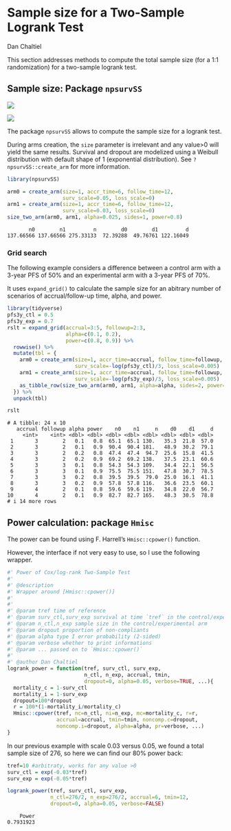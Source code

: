 # Sample size for a Two-Sample Logrank Test
Dan Chaltiel

This section addresses methods to compute the total sample size (for a
1:1 randomization) for a two-sample logrank test.

## Sample size: Package `npsurvSS`

![](https://img.shields.io/badge/East-Untested-blue.svg)

![](https://img.shields.io/badge/nQuery-Untested-blue.svg)

The package `npsurvSS` allows to compute the sample size for a logrank
test.

During arms creation, the `size` parameter is irrelevant and any
value\>0 will yield the same results. Survival and dropout are modelized
using a Weibull distribution with default shape of 1 (exponential
distribution). See `?npsurvSS::create_arm` for more information.

``` r
library(npsurvSS)

arm0 = create_arm(size=1, accr_time=6, follow_time=12, 
                  surv_scale=0.05, loss_scale=0)
arm1 = create_arm(size=1, accr_time=6, follow_time=12, 
                  surv_scale=0.03, loss_scale=0)
size_two_arm(arm0, arm1, alpha=0.025, sides=1, power=0.8)
```

           n0        n1         n        d0        d1         d 
    137.66566 137.66566 275.33133  72.39288  49.76761 122.16049 

### Grid search

The following example considers a difference between a control arm with
a 3-year PFS of 50% and an experimental arm with a 3-year PFS of 70%.

It uses `expand_grid()` to calculate the sample size for an abitrary
number of scenarios of accrual/follow-up time, alpha, and power.

``` r
library(tidyverse)
pfs3y_ctl = 0.5
pfs3y_exp = 0.7
rslt = expand_grid(accrual=3:5, followup=2:3,
                   alpha=c(0.1, 0.2),
                   power=c(0.8, 0.9)) %>%
  rowwise() %>% 
  mutate(tbl = {
    arm0 = create_arm(size=1, accr_time=accrual, follow_time=followup, 
                      surv_scale=-log(pfs3y_ctl)/3, loss_scale=0.005)
    arm1 = create_arm(size=1, accr_time=accrual, follow_time=followup, 
                      surv_scale=-log(pfs3y_exp)/3, loss_scale=0.005)
    as_tibble_row(size_two_arm(arm0, arm1, alpha=alpha, sides=2, power=power))
  }) %>% 
  unpack(tbl)

rslt
```

    # A tibble: 24 x 10
       accrual followup alpha power    n0    n1     n    d0    d1     d
         <int>    <int> <dbl> <dbl> <dbl> <dbl> <dbl> <dbl> <dbl> <dbl>
     1       3        2   0.1   0.8  65.1  65.1 130.   35.3  21.8  57.0
     2       3        2   0.1   0.9  90.4  90.4 181.   48.9  30.2  79.1
     3       3        2   0.2   0.8  47.4  47.4  94.7  25.6  15.8  41.5
     4       3        2   0.2   0.9  69.2  69.2 138.   37.5  23.1  60.6
     5       3        3   0.1   0.8  54.3  54.3 109.   34.4  22.1  56.5
     6       3        3   0.1   0.9  75.5  75.5 151.   47.8  30.7  78.5
     7       3        3   0.2   0.8  39.5  39.5  79.0  25.0  16.1  41.1
     8       3        3   0.2   0.9  57.8  57.8 116.   36.6  23.5  60.1
     9       4        2   0.1   0.8  59.6  59.6 119.   34.8  22.0  56.7
    10       4        2   0.1   0.9  82.7  82.7 165.   48.3  30.5  78.8
    # i 14 more rows

## Power calculation: package `Hmisc`

The power can be found using F. Harrell’s `Hmisc::cpower()` function.

However, the interface if not very easy to use, so I use the following
wrapper.

``` r
#' Power of Cox/log-rank Two-Sample Test 
#'
#' @description
#' Wrapper around [Hmisc::cpower()]
#'
#'
#' @param tref time of reference
#' @param surv_ctl,surv_exp survival at time `tref` in the control/experimental arm
#' @param n_ctl,n_exp sample size in the control/experimental arm
#' @param dropout proportion of non-compliants
#' @param alpha type I error probability (2-sided)
#' @param verbose whether to print informations
#' @param ... passed on to `Hmisc::cpower()`
#' 
#' @author Dan Chaltiel
logrank_power = function(tref, surv_ctl, surv_exp, 
                         n_ctl, n_exp, accrual, tmin,
                         dropout=0, alpha=0.05, verbose=TRUE, ...){
  mortality_c = 1-surv_ctl
  mortality_i = 1-surv_exp
  dropout=100*dropout
  r = 100*(1-mortality_i/mortality_c)
  Hmisc::cpower(tref, nc=n_ctl, ni=n_exp, mc=mortality_c, r=r, 
                accrual=accrual, tmin=tmin, noncomp.c=dropout, 
                noncomp.i=dropout, alpha=alpha, pr=verbose, ...)
}
```

In our previous example with scale 0.03 versus 0.05, we found a total
sample size of 276, so here we can find our 80% power back:

``` r
tref=10 #arbitraty, works for any value >0 
surv_ctl = exp(-0.03*tref) 
surv_exp = exp(-0.05*tref)

logrank_power(tref, surv_ctl, surv_exp, 
              n_ctl=276/2, n_exp=276/2, accrual=6, tmin=12,
              dropout=0, alpha=0.05, verbose=FALSE)
```

        Power 
    0.7931923 
